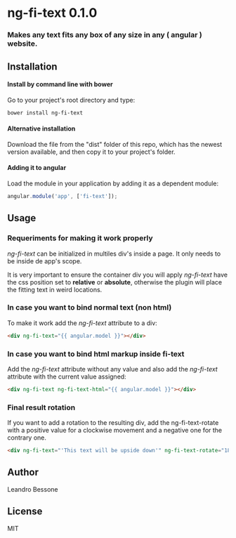 # ng-fi-text 0.1.0

### Makes any text fits any box of any size in any ( angular ) website.



## Installation

 #### Install by command line with bower
Go to your project's root directory and type:
 ```bash
 bower install ng-fi-text
 ```

#### Alternative installation
 Download the file from the "dist" folder of this repo, which has the newest version available, and then copy it to your project's folder.


#### Adding it to angular
Load the module in your application by adding it as a dependent module:
```javascript
angular.module('app', ['fi-text']);
```



## Usage

### Requeriments for making it work properly
_ng-fi-text_ can be initialized in multiles div's inside a page. It only needs to be inside de app's scope.

It is very important to ensure the container div you will apply _ng-fi-text_ have the css position set to **relative** or **absolute**, otherwise the plugin will place the fitting text in weird locations.



### In case you want to bind normal text (non html)
To make it work add the _ng-fi-text_ attribute to a div:
```html
<div ng-fi-text="{{ angular.model }}"></div>
```

### In case you want to bind html markup inside fi-text
Add the _ng-fi-text_ attribute without any value and also add the _ng-fi-text_ attribute with the current value assigned:
```html
<div ng-fi-text ng-fi-text-html="{{ angular.model }}"></div>
```


### Final result rotation 
If you want to add a rotation to the resulting div, add the ng-fi-text-rotate with a positive value for a clockwise movement and a negative one for the contrary one.
```html
<div ng-fi-text="'This text will be upside down'" ng-fi-text-rotate="180"></div>
```

## Author
Leandro Bessone

## License
MIT
